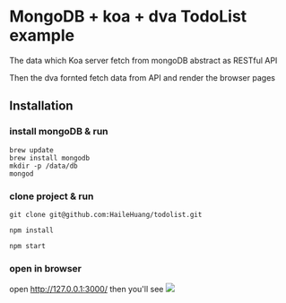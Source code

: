 # MongoDB + koa + dva TodoList example

The data which Koa server fetch from mongoDB abstract as RESTful API

Then the dva fornted fetch data from API and render the browser pages

## Installation

### install mongoDB & run 

```brew update
brew update
brew install mongodb
mkdir -p /data/db
mongod
```

### clone project & run

```
git clone git@github.com:HaileHuang/todolist.git

npm install

npm start
```

### open in browser

open http://127.0.0.1:3000/
then you'll see
![](https://user-images.githubusercontent.com/10556018/31421686-592e3c8c-ae0e-11e7-80a4-fe934f7c2f74.png)